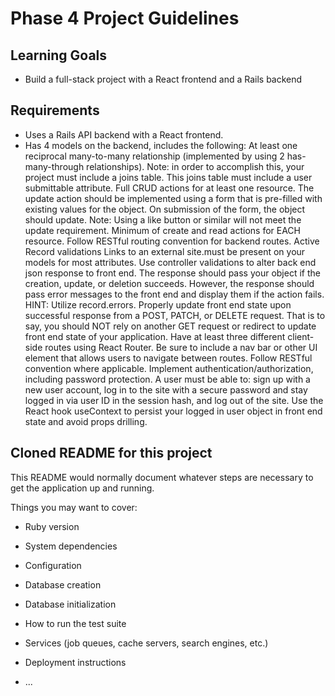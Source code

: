 # Phase 4 Project Guidelines

## Learning Goals

- Build a full-stack project with a React frontend and a Rails backend

## Requirements
- Uses a Rails API backend with a React frontend.
- Has 4 models on the backend, includes the following:
At least one reciprocal many-to-many relationship (implemented by using 2 has-many-through relationships). Note: in order to accomplish this, your project must include a joins table. This joins table must include a user submittable attribute.
Full CRUD actions for at least one resource. The update action should be implemented using a form that is pre-filled with existing values for the object. On submission of the form, the object should update. Note: Using a like button or similar will not meet the update requirement.
Minimum of create and read actions for EACH resource.
Follow RESTful routing convention for backend routes.
Active Record validations Links to an external site.must be present on your models for most attributes.
Use controller validations to alter back end json response to front end. The response should pass your object if the creation, update, or deletion succeeds. However, the response should pass error messages to the front end and display them if the action fails. HINT: Utilize record.errors.
Properly update front end state upon successful response from a POST, PATCH, or DELETE request. That is to say, you should NOT rely on another GET request or redirect to update front end state of your application.
Have at least three different client-side routes using React Router. Be sure to include a nav bar or other UI element that allows users to navigate between routes. Follow RESTful convention where applicable.
Implement authentication/authorization, including password protection. A user must be able to:
sign up with a new user account,
log in to the site with a secure password and stay logged in via user ID in the session hash, and
log out of the site.
Use the React hook useContext to persist your logged in user object in front end state and avoid props drilling.

## Cloned README for this project

This README would normally document whatever steps are necessary to get the
application up and running.

Things you may want to cover:

* Ruby version

* System dependencies

* Configuration

* Database creation

* Database initialization

* How to run the test suite

* Services (job queues, cache servers, search engines, etc.)

* Deployment instructions

* ...
